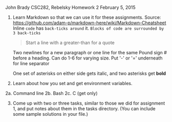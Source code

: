 John Brady
CSC282, Rebelsky
Homework 2
February 5, 2015

1. Learn Markdown so that we can use it for these assignments.
	Source: https://github.com/adam-p/markdown-here/wiki/Markdown-Cheatsheet
	Inline `code` has `back-ticks around` it.
	```Blocks of code are surrounded by 3 back-ticks ```
	>Start a line with a greater-than for a quote

	Two newlines for a new paragraph
	or one line for the same
	Pound sign # before a heading. Can do 1-6 for varying size. Put '-' or
	 '=' underneath for line separator

	 One set of asterisks on either side gets italic, and two asterisks get **bold**
2. Learn about how you set and get environment variables.

2a. Command line
2b. Bash
2c. C (get only)

3. Come up with two or three tasks, similar to those we did for assignment 1, 
and put notes about them in the tasks directory. (You can include some 
sample solutions in your file.)